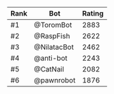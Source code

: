 Rank|Bot|Rating
---|---|---
#1|@ToromBot|2883
#2|@RaspFish|2622
#3|@NilatacBot|2462
#4|@anti-bot|2243
#5|@CatNail|2082
#6|@pawnrobot|1876
